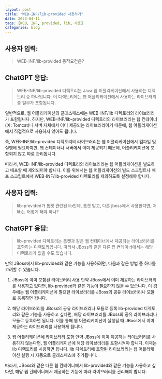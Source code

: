 ```yaml
---
layout: post
title: "WEB-INF/lib-provided 사용하기"
date: 2023-04-11
tags: [WEB, INF, provided, lib, 사용]
categories: blog
---
```


## 사용자 입력:
> WEB-INF/lib-provided 동작요건은?

## ChatGPT 응답:
> WEB-INF/lib-provided 디렉토리는 Java 웹 어플리케이션에서 사용하는 디렉토리 중 하나입니다. 이 디렉토리에는 웹 어플리케이션에서 사용하는 라이브러리 중 일부가 포함됩니다.

일반적으로, 웹 어플리케이션의 클래스패스에는 WEB-INF/lib 디렉토리의 라이브러리가 포함됩니다. 하지만, WEB-INF/lib-provided 디렉토리의 라이브러리는 웹 컨테이너(예: Tomcat)나 서버 자체에서 이미 제공되는 라이브러리이기 때문에, 웹 어플리케이션에서 직접적으로 사용하지 않아도 됩니다.

즉, WEB-INF/lib-provided 디렉토리의 라이브러리는 웹 어플리케이션에서 컴파일 및 실행에 필요하지만, 웹 컨테이너나 서버에서 이미 제공되기 때문에, 어플리케이션에 포함되지 않고 따로 관리됩니다.

따라서, WEB-INF/lib-provided 디렉토리의 라이브러리는 웹 어플리케이션을 빌드하고 배포할 때 제외되어야 합니다. 이를 위해서는 웹 어플리케이션의 빌드 스크립트나 배포 스크립트에서 WEB-INF/lib-provided 디렉토리를 제외하도록 설정해야 합니다.

## 사용자 입력:
> lib-provided가 톰캣 관련된 lib인데, 톰캣 말고, 다른 jboss에서 사용한다면, 저 lib는 어떻게 해야 하나?

## ChatGPT 응답:
> lib-provided 디렉토리는 톰캣과 같은 웹 컨테이너에서 제공되는 라이브러리를 포함하는 디렉토리입니다. 따라서 JBoss와 같은 다른 웹 컨테이너에서는 해당 디렉토리가 없을 수도 있습니다.

만약 JBoss에서 lib-provided와 같은 기능을 사용하려면, 다음과 같은 방법 중 하나를 고려할 수 있습니다.

1. JBoss에 이미 포함된 라이브러리 사용
만약 JBoss에서 이미 제공하는 라이브러리를 사용하고 있다면, lib-provided와 같은 기능이 필요하지 않을 수 있습니다. 이 경우에는 웹 어플리케이션에 필요한 라이브러리를 JBoss의 공유 라이브러리나 모듈로 등록하면 됩니다.

2. 해당 라이브러리를 JBoss의 공유 라이브러리나 모듈로 등록
lib-provided 디렉토리와 같은 기능을 사용하고 싶다면, 해당 라이브러리를 JBoss의 공유 라이브러리나 모듈로 등록하면 됩니다. 이를 통해 웹 어플리케이션이 실행될 때 JBoss에서 이미 제공하는 라이브러리를 사용하게 됩니다.

3. 웹 어플리케이션에 라이브러리 포함
만약 JBoss에 이미 제공하는 라이브러리를 사용하지 않는다면, 웹 어플리케이션에 해당 라이브러리를 포함시켜야 합니다. 이때는 lib 디렉토리를 사용하면 됩니다. lib 디렉토리에 포함된 라이브러리는 웹 어플리케이션 실행 시 자동으로 클래스패스에 추가됩니다.

따라서, JBoss와 같은 다른 웹 컨테이너에서 lib-provided와 같은 기능을 사용하고 싶다면, 해당 웹 컨테이너에서 제공하는 기능에 따라 라이브러리를 관리해야 합니다.

